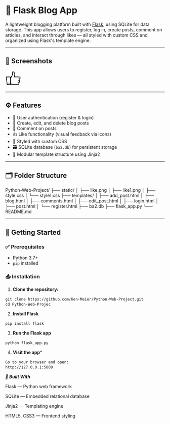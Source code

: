 # 📰 Flask Blog App

A lightweight blogging platform built with [Flask](https://flask.palletsprojects.com/), using SQLite for data storage. This app allows users to register, log in, create posts, comment on articles, and interact through likes — all styled with custom CSS and organized using Flask's template engine.

---

## 📸 Screenshots

![Blog Screenshot](static/like.png) <!-- Replace with actual UI screenshots if you have them -->

---

## ⚙️ Features

- 🔐 User authentication (register & login)
- 📝 Create, edit, and delete blog posts
- 💬 Comment on posts
- 👍 Like functionality (visual feedback via icons)
- 🎨 Styled with custom CSS
- 🗃️ SQLite database (`ba2.db`) for persistent storage
- 🧩 Modular template structure using Jinja2

---

## 🗂️ Folder Structure
Python-Web-Project/
├── static/
│ ├── like.png
│ ├── like1.png
│ ├── style.css
│ └── style1.css
├── templates/
│ ├── add_post.html
│ ├── blog.html
│ ├── comments.html
│ ├── edit_post.html
│ ├── login.html
│ ├── post.html
│ └── register.html
├── ba2.db
├── flask_app.py
└── README.md

---

## 🚀 Getting Started

### ✅ Prerequisites

- Python 3.7+
- `pip` installed

### 📥 Installation

1. **Clone the repository:**

```
git clone https://github.com/Ken-Meier/Python-Web-Project.git
cd Python-Web-Projec
```
2. **Install Flask**
```
pip install flask
```
3. **Run the Flask app**
```
python flask_app.py
```
4. **Visit the app***
```
Go to your browser and open:
http://127.0.0.1:5000
```

***🧰 Built With***

Flask — Python web framework

SQLite — Embedded relational database

Jinja2 — Templating engine

HTML5, CSS3 — Frontend styling

